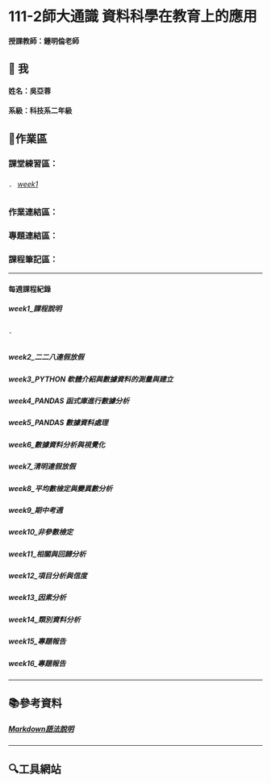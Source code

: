 # 111-2師大通識 資料科學在教育上的應用
#### 授課教師：鍾明倫老師
## 🦕 我
#### 姓名：吳亞蓉
#### 系級：科技系二年級

## 📃作業區
### 課堂練習區：
###### ． [week1](https://github.com/Ya-Rong/DS/blob/main/week1_calendar.ipynb)
### 作業連結區：

### 專題連結區：

### 課程筆記區：

--------------------
#### 每週課程紀錄
##### week1_課程說明
###### ． 
##### week2_二二八連假放假
##### week3_PYTHON 軟體介紹與數據資料的測量與建立
##### week4_PANDAS 函式庫進行數據分析
##### week5_PANDAS 數據資料處理
##### week6_數據資料分析與視覺化
##### week7_清明連假放假
##### week8_平均數檢定與變異數分析
##### week9_期中考週
##### week10_非參數檢定
##### week11_相關與回歸分析
##### week12_項目分析與信度
##### week13_因素分析
##### week14_類別資料分析
##### week15_專題報告
##### week16_專題報告
--------------------
## 📚參考資料
##### [Markdown語法說明](https://markdown.tw/)

--------------------
## 🔍工具網站